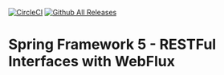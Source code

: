 [![CircleCI](https://circleci.com/gh/dhohle/spring5-webflux-rest/tree/master.svg?style=svg)](https://circleci.com/gh/dhohle/spring5-webflux-rest/tree/master)
[![Github All Releases](https://img.shields.io/github/downloads/dhohle/spring5-webflux-res/total.svg)](https://github.com/dhohle/spring5-webflux-rest/archive/master.zip)
# Spring Framework 5 - RESTFul Interfaces with WebFlux